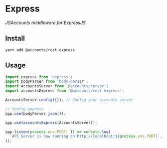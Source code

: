 # Express

*JSAccounts middleware for ExpressJS*

## Install

```
yarn add @accounts/rest-express
```

## Usage

```javascript
import express from 'express';
import bodyParser from 'body-parser';
import AccountsServer from '@accounts/server';
import accountsExpress from '@accounts/rest-express';

AccountsServer.config({}); // Config your accounts server

// Config express
app.use(bodyParser.json());

app.use(accountsExpress(AccountsServer));

app.listen(process.env.PORT, () => console.log(
  `API Server is now running on http://localhost:${process.env.PORT}`,
));

```
